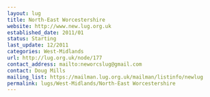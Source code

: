 ```yaml
---
layout: lug
title: North-East Worcestershire
website: http://www.new.lug.org.uk
established_date: 2011/01
status: Starting
last_update: 12/2011
categories: West-Midlands
url: http://lug.org.uk/node/177
contact_address: mailto:neworcslug@gmail.com
contact: Doug Mills
mailing_list: https://mailman.lug.org.uk/mailman/listinfo/newlug
permalink: lugs/West-Midlands/North-East Worcestershire
---
```

